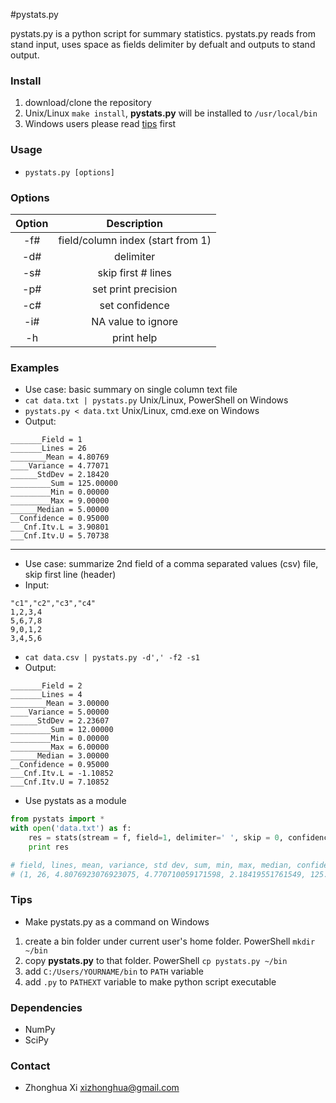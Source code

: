 #pystats.py

pystats.py is a python script for summary statistics. pystats.py reads from stand input, uses space as fields delimiter by defualt and outputs to stand output.

### Install
1. download/clone the repository
2. Unix/Linux `make install`, **pystats.py** will be installed to `/usr/local/bin`
3. Windows users please read [tips](#tips) first

### Usage
 * `pystats.py [options]`

### Options
| Option | Description |
|:------:|:-----------:|
| -f#    | field/column index (start from 1) |
| -d#    | delimiter   |
| -s#    | skip first # lines |
| -p#    | set print precision |
| -c#    | set confidence |
| -i#    | NA value to ignore |
| -h     | print help  |



### Examples
 * Use case: basic summary on single column text file
 * `cat data.txt | pystats.py` Unix/Linux, PowerShell on Windows
 * `pystats.py < data.txt` Unix/Linux, cmd.exe on Windows
 * Output:
```
_______Field = 1
_______Lines = 26
________Mean = 4.80769
____Variance = 4.77071
______StdDev = 2.18420
_________Sum = 125.00000
_________Min = 0.00000
_________Max = 9.00000
______Median = 5.00000
__Confidence = 0.95000
___Cnf.Itv.L = 3.90801
___Cnf.Itv.U = 5.70738
```
----
  * Use case: summarize 2nd field of a comma separated values (csv) file, skip first line (header)
  * Input:
```
"c1","c2","c3","c4"
1,2,3,4
5,6,7,8
9,0,1,2
3,4,5,6
```
  * `cat data.csv | pystats.py -d',' -f2 -s1`
  * Output:
```
_______Field = 2
_______Lines = 4
________Mean = 3.00000
____Variance = 5.00000
______StdDev = 2.23607
_________Sum = 12.00000
_________Min = 0.00000
_________Max = 6.00000
______Median = 3.00000
__Confidence = 0.95000
___Cnf.Itv.L = -1.10852
___Cnf.Itv.U = 7.10852
```

* Use pystats as a module
```python
from pystats import *
with open('data.txt') as f:
    res = stats(stream = f, field=1, delimiter=' ', skip = 0, confidence=0.95)
    print res

# field, lines, mean, variance, std dev, sum, min, max, median, confidence interval
# (1, 26, 4.8076923076923075, 4.770710059171598, 2.18419551761549, 125.0, 0.0, 9.0, 5.0, (3.9080053326363, 5.707379282748315))
```

### Tips

* Make pystats.py as a command on Windows
 1. create a bin folder under current user's home folder. PowerShell `mkdir ~/bin`
 2. copy **pystats.py** to that folder. PowerShell `cp pystats.py ~/bin`
 3. add `C:/Users/YOURNAME/bin` to `PATH` variable
 4. add `.py` to `PATHEXT` variable to make python script executable


### Dependencies
* NumPy
* SciPy

### Contact
* Zhonghua Xi [xizhonghua@gmail.com](mailto:xizhonghua@gmail.com?subject=pystats)
